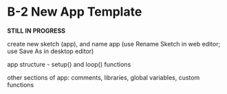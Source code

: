 # B-2 New App Template

**STILL IN PROGRESS**

create new sketch \(app\), and name app \(use Rename Sketch in web editor; use Save As in desktop editor\)

app structure - setup\(\) and loop\(\) functions

other sections of app:  comments, libraries, global variables, custom functions

